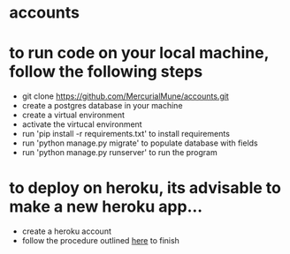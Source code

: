 # accounts

# to run code on your local machine, follow the following steps

- git clone https://github.com/MercurialMune/accounts.git
- create a postgres database in your machine
- create a virtual environment
- activate the virtucal environment
- run 'pip install -r requirements.txt' to install requirements
- run 'python manage.py migrate' to populate database with fields
- run 'python manage.py runserver' to run the program

# to deploy on heroku, its advisable to make a new heroku app...
- create a heroku account
- follow the procedure outlined [here](https://gist.github.com/MercurialMune/e6b7e24e00b7db2d130d1555eaca25a4) to finish

